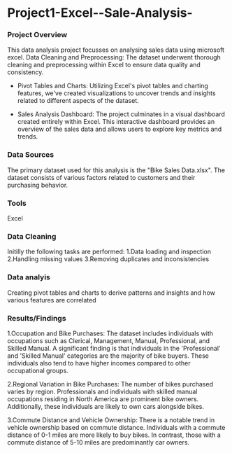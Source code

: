 # Project1-Excel--Sale-Analysis-

### Project Overview

This data analysis project focusses on analysing sales data using microsoft excel.
Data Cleaning and Preprocessing: The dataset underwent thorough cleaning and preprocessing within Excel to ensure data quality and consistency.   
-  Pivot Tables and Charts: Utilizing Excel's pivot tables and charting features, we've created visualizations to uncover trends and insights related to different aspects of the dataset. 

-  Sales Analysis Dashboard: The project culminates in a visual dashboard created entirely within Excel. This interactive dashboard provides an overview of the sales data and allows users to explore key metrics and trends.


### Data Sources 
The primary dataset used for this analysis is the "Bike Sales Data.xlsx". The dataset consists of various factors related to customers and their purchasing behavior.
### Tools
Excel

### Data Cleaning
Initilly the following tasks are performed:
1.Data loading and inspection
2.Handling missing values
3.Removing duplicates and inconsistencies

### Data analyis
Creating pivot tables and charts to derive patterns and insights and how various features are correlated

### Results/Findings
1.Occupation and Bike Purchases:
The dataset includes individuals with occupations such as Clerical, Management, Manual, Professional, and Skilled Manual.
A significant finding is that individuals in the 'Professional' and 'Skilled Manual' categories are the majority of bike buyers. These individuals also tend to have higher incomes compared to other occupational groups.

2.Regional Variation in Bike Purchases:
The number of bikes purchased varies by region.
Professionals and individuals with skilled manual occupations residing in North America are prominent bike owners. Additionally, these individuals are likely to own cars alongside bikes.

3.Commute Distance and Vehicle Ownership:
There is a notable trend in vehicle ownership based on commute distance.
Individuals with a commute distance of 0-1 miles are more likely to buy bikes. In contrast, those with a commute distance of 5-10 miles are predominantly car owners.





